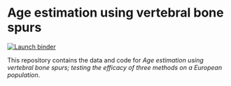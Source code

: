 # Age estimation using vertebral bone spurs

  <!-- badges: start -->
  [![Launch binder](https://mybinder.org/badge_logo.svg)](https://mybinder.org/v2/gh/bbartholdy/sluis2022-vertebral-age/main)
  <!-- badges: end -->
  
This repository contains the data and code for *Age estimation using vertebral bone spurs; testing the efficacy of three methods on a European population*.
